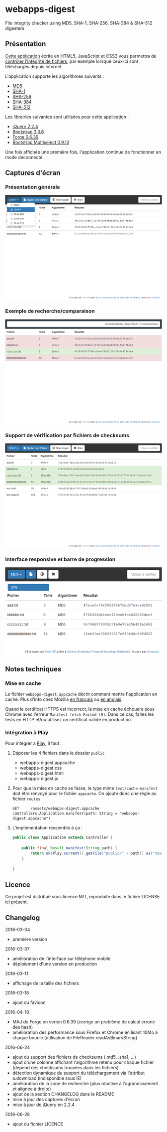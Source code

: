 # webapps-digest

File integrity checker using MD5, SHA-1, SHA-256, SHA-384 &amp; SHA-512 digesters

## Présentation

[Cette application](http://techgp.fr/webapps/webapps-digest.html) écrite en HTML5, JavaScript et CSS3 vous permettra de [contrôler l'intégrité de fichiers](https://fr.wikipedia.org/wiki/Somme_de_contr%C3%B4le), par exemple lorsque ceux-ci sont téléchargés depuis Internet.

L'application supporte les algorithmes suivants :

- [MD5](https://fr.wikipedia.org/wiki/MD5)
- [SHA-1](https://fr.wikipedia.org/wiki/SHA-1)
- [SHA-256](https://fr.wikipedia.org/wiki/SHA-2)
- [SHA-384](https://fr.wikipedia.org/wiki/SHA-2)
- [SHA-512](https://fr.wikipedia.org/wiki/SHA-2)

Les librairies suivantes sont utilisées pour cette application :

- [jQuery 2.2.4](http://jquery.com/)
- [Bootstrap 3.3.6](http://getbootstrap.com/css/)
- [Forge 0.6.39](https://github.com/digitalbazaar/forge)
- [Bootstrap Multiselect 0.9.13](https://github.com/davidstutz/bootstrap-multiselect)

Une fois affichée une première fois, l'application continue de fonctionner en mode déconnecté.

## Captures d'écran

### Présentation générale

![webapps-digest-1.png](./screenshots/webapps-digest-1.png)

### Exemple de recherche/comparaison

![webapps-digest-2.png](./screenshots/webapps-digest-2.png)

### Support de vérification par fichiers de checksums

![webapps-digest-3.png](./screenshots/webapps-digest-3.png)

### Interface responsive et barre de progression

![webapps-digest-4.png](./screenshots/webapps-digest-4.png)

## Notes techniques

### Mise en cache

Le fichier `webapps-digest.appcache` décrit comment mettre l'application en cache. Plus d'info chez Mozilla [en français](https://developer.mozilla.org/fr/docs/Utiliser_Application_Cache) ou [en anglais](https://developer.mozilla.org/en-US/docs/Web/HTML/Using_the_application_cache).

Quand le certificat HTTPS est incorrect, la mise en cache échouera sous Chrome avec l'erreur `Manifest fetch Failed (9)`. Dans ce cas, faites les tests en HTTP et/ou utilisez un certificat valide en production.

### Intégration à Play

Pour intégrer à [Play](https://www.playframework.com/), il faut :

1. Déposer les 4 fichiers dans le dossier `public`

    - webapps-digest.appcache
    - webapps-digest.css
    - webapps-digest.html
    - webapps-digest.js

2. Pour que la mise en cache se fasse, le type mime `text/cache-manifest` doit être renvoyé pour le fichier `appcache`. On ajoute donc une règle au fichier `routes`

    ```
    GET		/assets/webapps-digest.appcache		controllers.Application.manifest(path: String = "webapps-digest.appcache")
    ```

3. L'implémentation ressemble à ça :

    ```java
    public class Application extends Controller {

    	public final Result manifest(String path) {
    		return ok(Play.current().getFile("public/" + path)).as("text/cache-manifest");
    	}

    }
    ```

## Licence

Ce projet est distribué sous licence MIT, reproduite dans le fichier LICENSE ici présent.

## Changelog

2016-03-04
- première version

2016-03-07
- amélioration de l'interface sur téléphone mobile
- déploiement d'une version en production

2016-03-11
- affichage de la taille des fichiers

2016-03-18
- ajout du favicon

2016-04-10
- MAJ de Forge en verion 0.6.39 (corrige un problème de calcul erroné des hash)
- amélioration des performance sous Firefox et Chrome en lisant 10Mo à chaque boucle (utilisation de FileReader.readAsBinaryString)

2016-06-24
- ajout du support des fichiers de checksums (.md5, .sha1, ...)
- ajout d'une colonne affichant l'algorithme retenu pour chaque fichier (dépend des checksums trouvées dans les fichiers)
- détection dynamique du support du téléchargement via l'attribut a.download (indisponible sous IE)
- amélioration de la zone de recherche (plus réactive à l'agrandissement et alignée à droite)
- ajout de la section CHANGELOG dans le README
- mise à jour des captures d'écran
- mise à jour de jQuery en 2.2.4

2016-06-28
- ajout du fichier LICENCE
